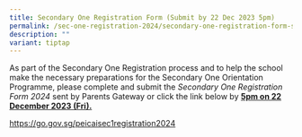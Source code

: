 ```yaml
---
title: Secondary One Registration Form (Submit by 22 Dec 2023 5pm)
permalink: /sec-one-registration-2024/secondary-one-registration-form-submit-by-23-dec/
description: ""
variant: tiptap
---
```

<p>As part of the Secondary One Registration process and to help the school make the necessary preparations for the Secondary One Orientation Programme, please complete and submit the <em>Secondary One Registration Form 2024 </em>sent by Parents Gateway or click the link below by&nbsp;<strong><u>5pm on 22 December 2023 (Fri).</u></strong></p><p><a href="https://go.gov.sg/peicaisec1registration2024" rel="noopener noreferrer nofollow" target="_blank">https://go.gov.sg/peicaisec1registration2024</a></p>